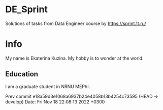 # DE_Sprint
Solutions of tasks from Data Engineer course by https://sprint.1t.ru/

# Info
My name is Ekaterina Kuzina. My hobby is to wonder at the world.
## Education
I am a graduate student in NRNU MEPhI.

Prev commit e18a59d3e1068a6937b24e4058b13b4254c73595 (HEAD -> develop)
Date:   Fri Nov 18 22:08:13 2022 +0300

